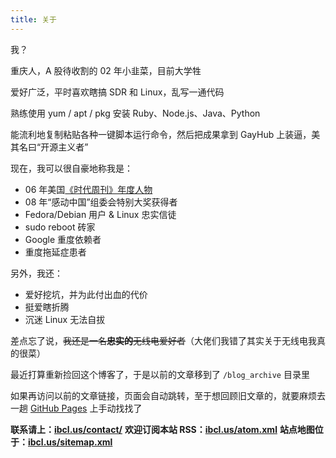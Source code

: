 ```yaml
---
title: 关于
---
```

我？

重庆人，A 股待收割的 02 年小韭菜，目前大学牲

爱好广泛，平时喜欢瞎搞 SDR 和 Linux，乱写一通代码

熟练使用 yum / apt / pkg 安装 Ruby、Node.js、Java、Python

能流利地复制粘贴各种一键脚本运行命令，然后把成果拿到 GayHub 上装逼，美其名曰“开源主义者”

现在，我可以很自豪地称我是：

 - 06 年美国[《时代周刊》年度人物](https://en.wikipedia.org/wiki/You_%28Time_Person_of_the_Year%29)
 - 08 年“感动中国”组委会特别大奖获得者
 - Fedora/Debian 用户 & Linux 忠实信徒
 - sudo reboot 砖家
 - Google 重度依赖者
 - 重度拖延症患者

另外，我还：

 - 爱好挖坑，并为此付出血的代价
 - 挺爱瞎折腾
 - 沉迷 Linux 无法自拔

差点忘了说，~~我还是一名**忠实的**无线电爱好者~~（大佬们我错了其实关于无线电我真的很菜）

最近打算重新捡回这个博客了，于是以前的文章移到了 `/blog_archive` 目录里

如果再访问以前的文章链接，页面会自动跳转，至于想回顾旧文章的，就要麻烦去一趟 [GitHub Pages](https://github.com/bclswl0827/bclswl0827.github.io/tree/master/blog_archives) 上手动找找了

**联系请上：[ibcl.us/contact/](https://ibcl.us/contact/)**
**欢迎订阅本站 RSS：[ibcl.us/atom.xml](https://ibcl.us/atom.xml)**
**站点地图位于：[ibcl.us/sitemap.xml](https://ibcl.us/sitemap.xml)**
